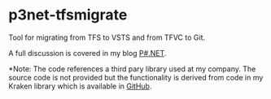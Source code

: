 # p3net-tfsmigrate
Tool for migrating from TFS to VSTS and from TFVC to Git.

A full discussion is covered in my blog [P#.NET](http://www.michaeltaylorp3.net/migrating-from-tfs-to-vsts-part-1).

*Note: The code references a third pary library used at my company. The source code is not provided but the functionality is derived from code in my Kraken library which is available in [GitHub](https://github.com/CoolDadTx/kraken).
